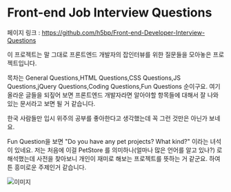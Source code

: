 # Front-end Job Interview Questions

페이지 링크 : https://github.com/h5bp/Front-end-Developer-Interview-Questions

이 프로젝트는 말 그대로 프론트엔드 개발자의 잡인터뷰를 위한 질문들을 모아놓은 프로젝트입니다.

목차는 General Questions,HTML Questions,CSS Questions,JS Questions,jQuery Questions,Coding Questions,Fun Questions 순이구요. 여기 올라운 글들을 되짚어 보면 프론트엔드 개발자라면 알아야할 항목들에 대해서 잘 나와 있는 문서라고 보면 될 거 같습니다.

한국 사람들만 입시 위주의 공부를 좋아한다고 생각했는데 꼭 그런 것만은 아닌가 보네요.

Fun Question을 보면 "Do you have any pet projects? What kind?" 이라는  녀석이 있네요. 저는 처음에 이걸 PetStore 를 의미하나(얼마나 많은 언어를 알고 있나?) 로 해석했는데 사전을 찾아보니 개인이 재미로 해보는 프로젝트를 뜻하는 거 같군요. 하여튼 흥미로운 주제인거 같습니다.

![이미지](../img/001-04.png)
